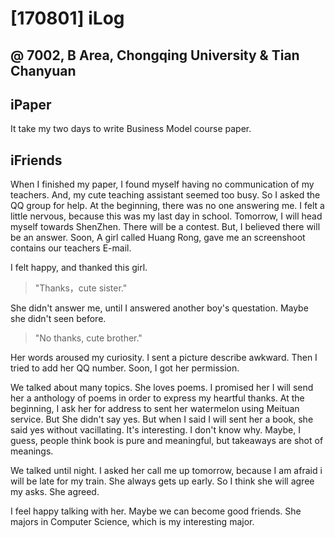 # [170801] iLog
@ 7002, B Area, Chongqing University
& Tian Chanyuan
----

## iPaper

It take my two days to write  Business Model course paper.

## iFriends

When I finished my paper, I found myself having no communication of my teachers. And, my cute teaching assistant seemed too busy. So I asked  the QQ group for help. At the beginning, there was no one answering me. I felt a little nervous, because this was my last day in school. Tomorrow, I will head myself towards ShenZhen. There will be a contest. But, I believed there will be an answer. Soon, A girl called Huang Rong, gave me an screenshoot contains our teachers E-mail.

I felt happy, and thanked this girl.

> "Thanks，cute sister."

She didn't answer me, until I answered another boy's questation. Maybe she didn't seen before.

> "No thanks, cute brother."

Her words aroused my curiosity. I sent a picture describe awkward. Then I tried to add her QQ number. Soon, I got her permission. 

We talked about many topics. She loves poems. I promised her I will send her a anthology of poems in order to express my heartful thanks. At the beginning, I  ask her for address to sent her watermelon using Meituan service. But She didn't say yes. But when I said I will sent her a book, she said yes without vacillating. It's interesting. I don't know why. Maybe, I guess, people think book is pure and meaningful, but takeaways are shot of meanings.

We talked until night. I asked her call me up tomorrow, because I am afraid i will be late for my train. She always gets up early. So I think she will agree my asks. She agreed.

I feel happy talking with her. Maybe we can become good friends. She majors in Computer Science, which is my interesting major.
